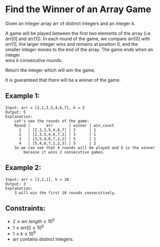 # Find the Winner of an Array Game

Given an integer array arr of distinct integers and an integer k.

A game will be played between the first two elements of the array (i.e.  
$arr[0]$ and $arr[1]$). In each round of the game, we compare $arr[0]$ with  
$arr[1]$, the larger integer wins and remains at position $0$, and the  
smaller integer moves to the end of the array. The game ends when an integer  
wins $k$ consecutive rounds.

Return the integer which will win the game.

It is guaranteed that there will be a winner of the game.

 

## Example 1:

    Input: arr = [2,1,3,5,4,6,7], k = 2
    Output: 5
    Explanation: 
        Let's see the rounds of the game:
        Round |       arr       | winner | win_count
          1   | [2,1,3,5,4,6,7] | 2      | 1
          2   | [2,3,5,4,6,7,1] | 3      | 1
          3   | [3,5,4,6,7,1,2] | 5      | 1
          4   | [5,4,6,7,1,2,3] | 5      | 2
        So we can see that 4 rounds will be played and 5 is the winner  
            because it wins 2 consecutive games.

## Example 2:

    Input: arr = [3,2,1], k = 10
    Output: 3
    Explanation: 
        3 will win the first 10 rounds consecutively.
        
        
        
## Constraints:

* $2 \le arr.length \le 10^5$
* $1 \le arr[i] \le 10^6$
* $1 \le k \le 10^9$
* arr contains distinct integers.

